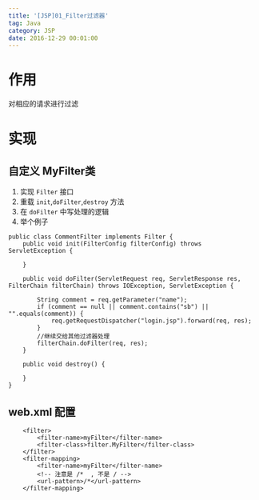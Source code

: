 ```yaml
---
title: '[JSP]01_Filter过滤器'
tag: Java
category: JSP
date: 2016-12-29 00:01:00
---
```



# 作用

对相应的请求进行过滤

# 实现

## 自定义 MyFilter类

1. 实现 `Filter` 接口
2. 重载 `init`,`doFilter`,`destroy` 方法
3. 在 `doFilter` 中写处理的逻辑
4. 举个例子
```
public class CommentFilter implements Filter {
    public void init(FilterConfig filterConfig) throws ServletException {

    }

    public void doFilter(ServletRequest req, ServletResponse res, FilterChain filterChain) throws IOException, ServletException {

        String comment = req.getParameter("name");
        if (comment == null || comment.contains("sb") || "".equals(comment)) {
            req.getRequestDispatcher("login.jsp").forward(req, res);
        }
        //继续交给其他过滤器处理
        filterChain.doFilter(req, res);
    }

    public void destroy() {

    }
}

```
## web.xml 配置

```
    <filter>
        <filter-name>myFilter</filter-name>
        <filter-class>filter.MyFilter</filter-class>
    </filter>
    <filter-mapping>
        <filter-name>myFilter</filter-name>
        <!-- 注意是 /*  , 不是 / -->
        <url-pattern>/*</url-pattern>
    </filter-mapping>
```
